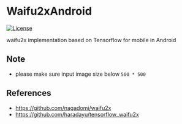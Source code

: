 # Waifu2xAndroid
[![License](https://img.shields.io/badge/License-Apache%202.0-blue.svg)](https://opensource.org/licenses/Apache-2.0)

waifu2x implementation based on Tensorflow for mobile in Android
## Note
- please make sure input image size below `500 * 500`
## References
- <https://github.com/nagadomi/waifu2x>
- <https://github.com/haradayu/tensorflow_waifu2x>
